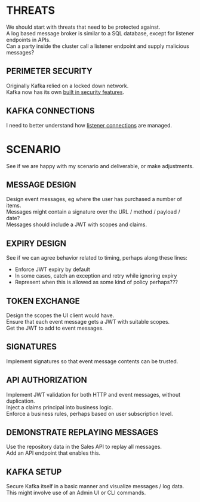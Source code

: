 # THREATS

We should start with threats that need to be protected against.\
A log based message broker is similar to a SQL database, except for listener endpoints in APIs.\
Can a party inside the cluster call a listener endpoint and supply malicious messages?

## PERIMETER SECURITY

Originally Kafka relied on a locked down network.\
Kafka now has its own [built in security features](https://www.confluent.io/blog/apache-kafka-security-authorization-authentication-encryption/).

## KAFKA CONNECTIONS

I need to better understand how [listener connections](https://rmoff.net/2018/08/02/kafka-listeners-explained/) are managed.

# SCENARIO

See if we are happy with my scenario and deliverable, or make adjustments.

## MESSAGE DESIGN

Design event messages, eg where the user has purchased a number of items.\
Messages might contain a signature over the URL / method / payload / date?\
Messages should include a JWT with scopes and claims.

## EXPIRY DESIGN

See if we can agree behavior related to timing, perhaps along these lines:

- Enforce JWT expiry by default
- In some cases, catch an exception and retry while ignoring expiry
- Represent when this is allowed as some kind of policy perhaps???

## TOKEN EXCHANGE

Design the scopes the UI client would have.\
Ensure that each event message gets a JWT with suitable scopes.\
Get the JWT to add to event messages.

## SIGNATURES

Implement signatures so that event message contents can be trusted.

## API AUTHORIZATION

Implement JWT validation for both HTTP and event messages, without duplication.\
Inject a claims principal into business logic.\
Enforce a business rules, perhaps based on user subscription level.

## DEMONSTRATE REPLAYING MESSAGES

Use the repository data in the Sales API to replay all messages.\
Add an API endpoint that enables this.

## KAFKA SETUP

Secure Kafka itself in a basic manner and visualize messages / log data.\
This might involve use of an Admin UI or CLI commands.
